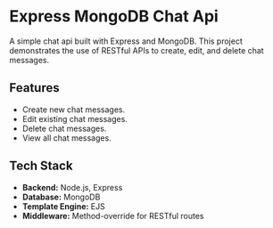# Express MongoDB Chat Api

A simple chat api built with Express and MongoDB. This project demonstrates the use of RESTful APIs to create, edit, and delete chat messages.

## Features
- Create new chat messages.
- Edit existing chat messages.
- Delete chat messages.
- View all chat messages.

## Tech Stack
- **Backend:** Node.js, Express
- **Database:** MongoDB
- **Template Engine:** EJS
- **Middleware:** Method-override for RESTful routes



